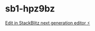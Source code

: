 # sb1-hpz9bz

[Edit in StackBlitz next generation editor ⚡️](https://stackblitz.com/~/github.com/hihihihohoho017/sb1-hpz9bz)